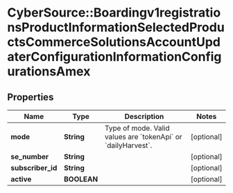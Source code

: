 # CyberSource::Boardingv1registrationsProductInformationSelectedProductsCommerceSolutionsAccountUpdaterConfigurationInformationConfigurationsAmex

## Properties
Name | Type | Description | Notes
------------ | ------------- | ------------- | -------------
**mode** | **String** | Type of mode. Valid values are &#x60;tokenApi&#x60; or &#x60;dailyHarvest&#x60;. | [optional] 
**se_number** | **String** |  | [optional] 
**subscriber_id** | **String** |  | [optional] 
**active** | **BOOLEAN** |  | [optional] 


